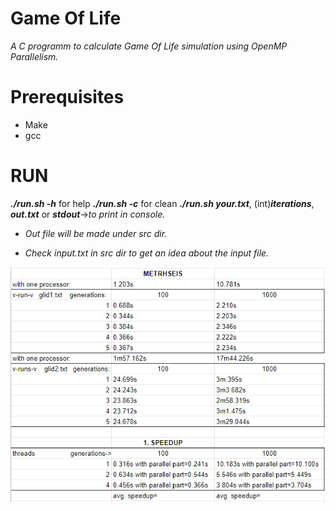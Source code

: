 # Game Of Life
*A C programm to calculate Game Of Life simulation using OpenMP Parallelism.*

# Prerequisites
- Make
- gcc

# RUN
***./run.sh -h*** for help
***./run.sh -c*** for clean
***./run.sh your.txt***, (int)***iterations***, ***out.txt*** or ***stdout***->*to print in console.*

- *Out file will be made under src dir.*

- *Check input.txt in src dir to get an idea about the input file.*

![image](https://github.com/Thodorhs/GameOfLife/blob/main/stats.png)
